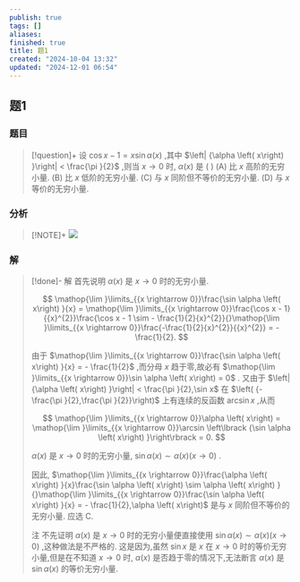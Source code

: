 ```yaml
---
publish: true
tags: []
aliases: 
finished: true
title: 题1
created: "2024-10-04 13:32"
updated: "2024-12-01 06:54"
---
```

## 题1
### 题目
> [!question]+
> 设 $\cos x - 1 = x\sin \alpha \left( x\right)$ ,其中 $\left| {\alpha \left( x\right) }\right|  < \frac{\pi }{2}$ ,则当 $x \rightarrow  0$ 时, $\alpha \left( x\right)$ 是 ( )
> (A) 比 $x$ 高阶的无穷小量. 
> (B) 比 $x$ 低阶的无穷小量.
> (C) 与 $x$ 同阶但不等价的无穷小量. 
> (D) 与 $x$ 等价的无穷小量.
### 分析
> [!NOTE]+
> ![](https://img.hwenyi.live/202411092205703.webp)
### 解
> [!done]-
> 解 首先说明 $\alpha \left( x\right)$ 是 $x \rightarrow  0$ 时的无穷小量.
> 
> $$
> \mathop{\lim }\limits_{{x \rightarrow  0}}\frac{\sin \alpha \left( x\right) }{x} = \mathop{\lim }\limits_{{x \rightarrow  0}}\frac{\cos x - 1}{{x}^{2}}\frac{\cos x - 1 \sim   - \frac{1}{2}{x}^{2}}{}\mathop{\lim }\limits_{{x \rightarrow  0}}\frac{-\frac{1}{2}{x}^{2}}{{x}^{2}} =  - \frac{1}{2}.
> $$
> 
> 由于 $\mathop{\lim }\limits_{{x \rightarrow  0}}\frac{\sin \alpha \left( x\right) }{x} =  - \frac{1}{2}$ ,而分母 $x$ 趋于零,故必有 $\mathop{\lim }\limits_{{x \rightarrow  0}}\sin \alpha \left( x\right)  = 0$ . 又由于 $\left| {\alpha \left( x\right) }\right|  < \frac{\pi }{2},\sin x$ 在 $\left( {-\frac{\pi }{2},\frac{\pi }{2}}\right)$ 上有连续的反函数 $\arcsin x$ ,从而
> 
> $$
> \mathop{\lim }\limits_{{x \rightarrow  0}}\alpha \left( x\right)  = \mathop{\lim }\limits_{{x \rightarrow  0}}\arcsin \left\lbrack  {\sin \alpha \left( x\right) }\right\rbrack   = 0.
> $$
> 
> $\alpha \left( x\right)$ 是 $x \rightarrow  0$ 时的无穷小量, $\sin \alpha \left( x\right)  \sim  \alpha \left( x\right) \left( {x \rightarrow  0}\right)$ .
> 
> 因此, $\mathop{\lim }\limits_{{x \rightarrow  0}}\frac{\alpha \left( x\right) }{x}\frac{\sin \alpha \left( x\right)  \sim  \alpha \left( x\right) }{}\mathop{\lim }\limits_{{x \rightarrow  0}}\frac{\sin \alpha \left( x\right) }{x} =  - \frac{1}{2},\alpha \left( x\right)$ 是与 $x$ 同阶但不等价的无穷小量. 应选 C.
> 
> 注 不先证明 $\alpha \left( x\right)$ 是 $x \rightarrow  0$ 时的无穷小量便直接使用 $\sin \alpha \left( x\right)  \sim  \alpha \left( x\right) \left( {x \rightarrow  0}\right)$ ,这种做法是不严格的. 这是因为,虽然 $\sin x$ 是 $x$ 在 $x \rightarrow  0$ 时的等价无穷小量,但是在不知道 $x \rightarrow  0$ 时, $\alpha \left( x\right)$ 是否趋于零的情况下,无法断言 $\alpha \left( x\right)$ 是 $\sin \alpha \left( x\right)$ 的等价无穷小量.